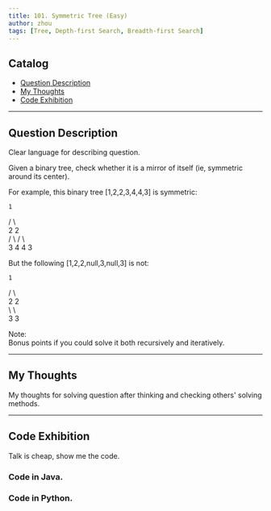 ```yaml
---
title: 101. Symmetric Tree (Easy)                   
author: zhou      
tags: [Tree, Depth-first Search, Breadth-first Search]            
---
```


       

## Catalog  
+ [Question Description](#partI)
+ [My Thoughts](#partII)
+ [Code Exhibition](#partIII)

----------------------------------

## Question Description
Clear language for describing question.    

Given a binary tree, check whether it is a mirror of itself (ie, symmetric around its center).     

For example, this binary tree [1,2,2,3,4,4,3] is symmetric:    

    1    
   / \   
  2   2   
 / \ / \   
3  4 4  3     
   

But the following [1,2,2,null,3,null,3] is not:     

    1    
   / \    
  2   2    
   \   \    
   3    3    
 

Note:    
Bonus points if you could solve it both recursively and iteratively.     


----------------------------------

## My Thoughts
My thoughts for solving question after thinking and checking others' solving methods.        








----------------------------------

## Code Exhibition
Talk is cheap, show me the code.    
### Code in Java.     



### Code in Python.   





